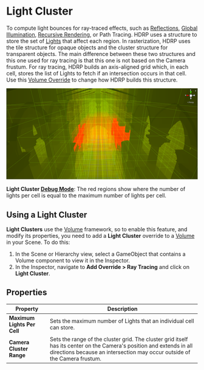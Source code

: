 # Light Cluster

To compute light bounces for ray-traced effects, such as [Reflections](Ray-Traced-Reflections.html), [Global Illumination](Ray-Traced-Global-Illumination.html), [Recursive Rendering](Ray-Tracing-Recursive-Rendering.html), or Path Tracing. HDRP uses a structure to store the set of [Lights](Light-Component.html) that affect each region. In rasterization, HDRP uses the tile structure for opaque objects and the cluster structure for transparent objects. The main difference between these two structures and this one used for ray tracing is that this one is not based on the Camera frustum.
For ray tracing, HDRP builds an axis-aligned grid which, in each cell, stores the list of Lights to fetch if an intersection occurs in that cell. Use this [Volume Override](Volume-Components.html) to change how HDRP builds this structure.

![](Images/RayTracingLightCluster1.png)

**Light Cluster [Debug Mode](Ray-Tracing-Debug.html)**: The red regions show where the number of lights per cell is equal to the maximum number of lights per cell.

## Using a Light Cluster

**Light Clusters** use the [Volume](Volumes.html) framework, so to enable this feature, and modify its properties, you need to add a **Light Cluster** override to a [Volume](Volumes.html) in your Scene. To do this:

1. In the Scene or Hierarchy view, select a GameObject that contains a Volume component to view it in the Inspector.
2. In the Inspector, navigate to **Add Override > Ray Tracing** and click on **Light Cluster**.

## Properties

| **Property**                | **Description**                                              |
| --------------------------- | ------------------------------------------------------------ |
| **Maximum Lights Per Cell** | Sets the maximum number of Lights that an individual cell can store. |
| **Camera Cluster Range**    | Sets the range of the cluster grid. The cluster grid itself has its center on the Camera's position and extends in all directions because an intersection may occur outside of the Camera frustum. |

